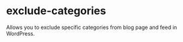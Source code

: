 # exclude-categories
Allows you to exclude specific categories from blog page and feed in WordPress.
